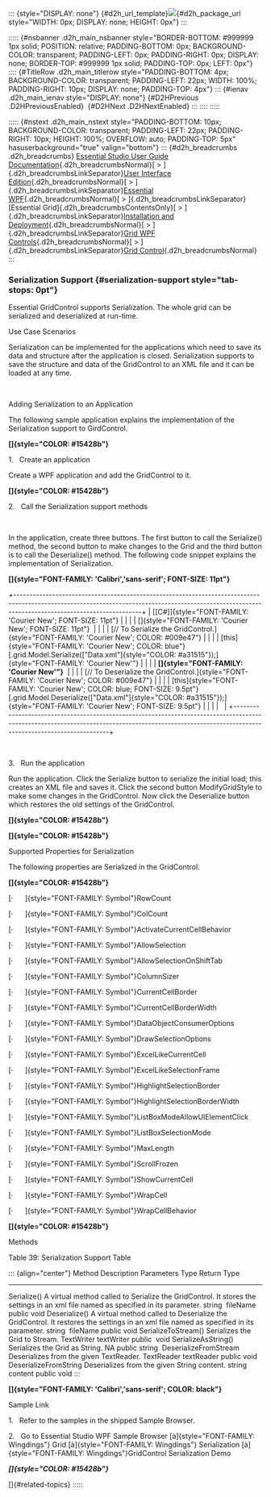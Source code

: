 ::: {style="DISPLAY: none"}
[](ms-xhelp:///?Id=d2h_url_template){#d2h_url_template}![](!package_url!){#d2h_package_url style="WIDTH: 0px; DISPLAY: none; HEIGHT: 0px"}
:::

::::: {#nsbanner .d2h_main_nsbanner style="BORDER-BOTTOM: #999999 1px solid; POSITION: relative; PADDING-BOTTOM: 0px; BACKGROUND-COLOR: transparent; PADDING-LEFT: 0px; PADDING-RIGHT: 0px; DISPLAY: none; BORDER-TOP: #999999 1px solid; PADDING-TOP: 0px; LEFT: 0px"}
:::: {#TitleRow .d2h_main_titlerow style="PADDING-BOTTOM: 4px; BACKGROUND-COLOR: transparent; PADDING-LEFT: 22px; WIDTH: 100%; PADDING-RIGHT: 10px; DISPLAY: none; PADDING-TOP: 4px"}
::: {#ienav .d2h_main_ienav style="DISPLAY: none"}
[](ms-xhelp:///?Id=a097ba0e-ef19-4ec7-9d37-734151b4ae8b){#D2HPrevious .D2HPreviousEnabled}  [](ms-xhelp:///?Id=e9aeb59d-d6ab-4862-87f7-4f169b1d763e){#D2HNext .D2HNextEnabled}
:::
::::
:::::

::::: {#nstext .d2h_main_nstext style="PADDING-BOTTOM: 10px; BACKGROUND-COLOR: transparent; PADDING-LEFT: 22px; PADDING-RIGHT: 10px; HEIGHT: 100%; OVERFLOW: auto; PADDING-TOP: 5px" hasuserbackground="true" valign="bottom"}
::: {#d2h_breadcrumbs .d2h_breadcrumbs}
[Essential Studio User Guide Documentation](ms-xhelp:///?Id=12457748-09e3-4d74-a240-8e049cedf030){.d2h_breadcrumbsNormal}[ \> ]{.d2h_breadcrumbsLinkSeparator}[User Interface Edition](ms-xhelp:///?Id=c29296b7-531c-413b-a0ec-488ca1f7f669){.d2h_breadcrumbsNormal}[ \> ]{.d2h_breadcrumbsLinkSeparator}[Essential WPF](ms-xhelp:///?Id=7f4f82c5-151c-4262-94d0-75c4626c77bc){.d2h_breadcrumbsNormal}[ \> ]{.d2h_breadcrumbsLinkSeparator}[Essential Grid]{.d2h_breadcrumbsContentsOnly}[ \> ]{.d2h_breadcrumbsLinkSeparator}[Installation and Deployment](ms-xhelp:///?Id=094c35c7-db8e-4341-9619-16644b2a4e34){.d2h_breadcrumbsNormal}[ \> ]{.d2h_breadcrumbsLinkSeparator}[Grid WPF Controls](ms-xhelp:///?Id=1249c159-5431-465a-b1af-1cf1e5e90ac8){.d2h_breadcrumbsNormal}[ \> ]{.d2h_breadcrumbsLinkSeparator}[Grid Control](ms-xhelp:///?Id=7b54a403-0e9e-4539-948b-dbe0726ed273){.d2h_breadcrumbsNormal}
:::

### Serialization Support {#serialization-support style="tab-stops: 0pt"}

Essential GridControl supports Serialization. The whole grid can be serialized and deserialized at run-time.

Use Case Scenarios

Serialization can be implemented for the applications which need to save its data and structure after the application is closed. Serialization supports to save the structure and data of the GridControl to an XML file and it can be loaded at any time.

 

Adding Serialization to an Application

The following sample application explains the implementation of the Serialization support to GirdControl.

**[]{style="COLOR: #15428b"}** 

1.   Create an application

Create a WPF application and add the GridControl to it.

**[]{style="COLOR: #15428b"}** 

2.   Call the Serialization support methods

 

In the application, create three buttons. The first button to call the Serialize() method, the second button to make changes to the Grid and the third button is to call the Deserialize() method. The following code snippet explains the implementation of Serialization.

**[]{style="FONT-FAMILY: 'Calibri','sans-serif'; FONT-SIZE: 11pt"}** 

+---------------------------------------------------------------------------------------------------------------------------------------------------------------------------------------------------+
| [\[C#\]]{style="FONT-FAMILY: 'Courier New'; FONT-SIZE: 11pt"}                                                                                                                                     |
|                                                                                                                                                                                                   |
| []{style="FONT-FAMILY: 'Courier New'; FONT-SIZE: 11pt"}                                                                                                                                           |
|                                                                                                                                                                                                   |
| [// To Serialize the GridControl.]{style="FONT-FAMILY: 'Courier New'; COLOR: #009e47"}                                                                                                            |
|                                                                                                                                                                                                   |
| [this]{style="FONT-FAMILY: 'Courier New'; COLOR: blue"}[.grid.Model.Serialize([\"Data.xml\"]{style="COLOR: #a31515"});]{style="FONT-FAMILY: 'Courier New'"}                                       |
|                                                                                                                                                                                                   |
| **[]{style="FONT-FAMILY: 'Courier New'"}**                                                                                                                                                        |
|                                                                                                                                                                                                   |
| [// To Deserialize the GridControl.]{style="FONT-FAMILY: 'Courier New'; COLOR: #009e47"}                                                                                                          |
|                                                                                                                                                                                                   |
| [this]{style="FONT-FAMILY: 'Courier New'; COLOR: blue; FONT-SIZE: 9.5pt"}[.grid.Model.Deserialize([\"Data.xml\"]{style="COLOR: #a31515"});]{style="FONT-FAMILY: 'Courier New'; FONT-SIZE: 9.5pt"} |
|                                                                                                                                                                                                   |
|                                                                                                                                                                                                   |
+---------------------------------------------------------------------------------------------------------------------------------------------------------------------------------------------------+

 

3.   Run the application

Run the application. Click the Serialize button to serialize the initial load; this creates an XML file and saves it. Click the second button ModifyGridStyle to make some changes in the GridControl. Now click the Deserialize button which restores the old settings of the GridControl.

**[]{style="COLOR: #15428b"}** 

**[]{style="COLOR: #15428b"}** 

Supported Properties for Serialization

The following properties are Serialized in the GridControl.

**[]{style="COLOR: #15428b"}** 

[·      ]{style="FONT-FAMILY: Symbol"}RowCount

[·      ]{style="FONT-FAMILY: Symbol"}ColCount

[·      ]{style="FONT-FAMILY: Symbol"}ActivateCurrentCellBehavior

[·      ]{style="FONT-FAMILY: Symbol"}AllowSelection

[·      ]{style="FONT-FAMILY: Symbol"}AllowSelectionOnShiftTab

[·      ]{style="FONT-FAMILY: Symbol"}ColumnSizer

[·      ]{style="FONT-FAMILY: Symbol"}CurrentCellBorder

[·      ]{style="FONT-FAMILY: Symbol"}CurrentCellBorderWidth

[·      ]{style="FONT-FAMILY: Symbol"}DataObjectConsumerOptions

[·      ]{style="FONT-FAMILY: Symbol"}DrawSelectionOptions

[·      ]{style="FONT-FAMILY: Symbol"}ExcelLikeCurrentCell

[·      ]{style="FONT-FAMILY: Symbol"}ExcelLikeSelectionFrame

[·      ]{style="FONT-FAMILY: Symbol"}HighlightSelectionBorder

[·      ]{style="FONT-FAMILY: Symbol"}HighlightSelectionBorderWidth

[·      ]{style="FONT-FAMILY: Symbol"}ListBoxModeAllowUIElementClick

[·      ]{style="FONT-FAMILY: Symbol"}ListBoxSelectionMode

[·      ]{style="FONT-FAMILY: Symbol"}MaxLength

[·      ]{style="FONT-FAMILY: Symbol"}ScrollFrozen

[·      ]{style="FONT-FAMILY: Symbol"}ShowCurrentCell

[·      ]{style="FONT-FAMILY: Symbol"}WrapCell

[·      ]{style="FONT-FAMILY: Symbol"}WrapCellBehavior

**[]{style="COLOR: #15428b"}** 

Methods

Table 39: Serialization Support Table

::: {align="center"}
  Method                  Description                                                                                                                            Parameters              Type      Return Type
  ----------------------- -------------------------------------------------------------------------------------------------------------------------------------- ----------------------- --------- -------------
  Serialize()             A virtual method called to Serialize the GridControl. It stores the settings in an xml file named as specified in its parameter.       string  fileName        public    void
  Deserialize()           A virtual method called to Deserialize the GridControl. It restores the settings in an xml file named as specified in its parameter.   string  fileName        public    void
  SerializeToStream()     Serializes the Grid to Stream.                                                                                                         TextWriter textWriter   public    void
  SerializeAsString()     Serializes the Grid as String.                                                                                                         NA                      public    string 
  DeserializeFromStream   Deserializes from the given TextReader.                                                                                                TextReader textReader   public    void
  DeserializeFromString   Deserializes from the given String content.                                                                                            string content          public    void
:::

**[]{style="FONT-FAMILY: 'Calibri','sans-serif'; COLOR: black"}** 

Sample Link

1.   Refer to the samples in the shipped Sample Browser.

2.   Go to Essential Studio WPF Sample Browser [à]{style="FONT-FAMILY: Wingdings"} Grid [à]{style="FONT-FAMILY: Wingdings"} Serialization [à]{style="FONT-FAMILY: Wingdings"}GridControl Serialization Demo

***[]{style="COLOR: #15428b"}*** 

[]{#related-topics}
:::::
